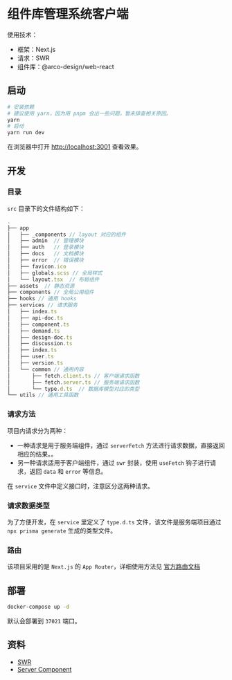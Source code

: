 # 组件库管理系统客户端

使用技术：

- 框架：Next.js
- 请求：SWR
- 组件库：@arco-design/web-react

## 启动

```bash
# 安装依赖
# 建议使用 yarn，因为用 pnpm 会出一些问题，暂未排查相关原因。
yarn
# 启动
yarn run dev
```

在浏览器中打开 [http://localhost:3001](http://localhost:3001) 查看效果。

## 开发

### 目录

`src` 目录下的文件结构如下：

```js
.
├── app
│   ├── _components // layout 对应的组件
│   ├── admin  // 管理模块
│   ├── auth   // 登录模块
│   ├── docs   // 文档模块
│   ├── error  // 错误模块
│   ├── favicon.ico
│   ├── globals.scss // 全局样式
│   └── layout.tsx  // 布局组件
├── assets  // 静态资源
├── components // 全局公用组件
├── hooks // 通用 hooks
├── services // 请求服务
│   ├── index.ts
│   ├── api-doc.ts
│   ├── component.ts
│   ├── demand.ts
│   ├── design-doc.ts
│   ├── discussion.ts
│   ├── index.ts
│   ├── user.ts
│   ├── version.ts
│   └── common // 通用内容
│       ├── fetch.client.ts // 客户端请求函数
│       ├── fetch.server.ts // 服务端请求函数
│       └── type.d.ts  // 数据库模型对应的类型
└── utils // 通用工具函数
```

### 请求方法

项目内请求分为两种：

- 一种请求是用于服务端组件，通过 `serverFetch` 方法进行请求数据，直接返回相应的结果。。
- 另一种请求适用于客户端组件，通过 `swr` 封装，使用 `useFetch` 钩子进行请求，返回 `data` 和 `error` 等信息。

在 `service` 文件中定义接口时，注意区分这两种请求。

### 请求数据类型

为了方便开发，在 `service` 里定义了 `type.d.ts` 文件，该文件是服务端项目通过 `npx prisma generate` 生成的类型文件。

### 路由

该项目采用的是 `Next.js` 的 `App Router`，详细使用方法见 [官方路由文档](https://nextjs.org/docs/app/building-your-application/routing)

## 部署

```bash
docker-compose up -d
```

默认会部署到 `37021` 端口。

## 资料

- [SWR](https://swr.vercel.app/)
- [Server Component](https://nextjs.org/docs/getting-started/react-essentials)
